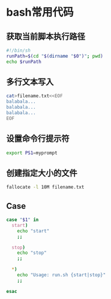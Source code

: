 # bash常用代码

## 获取当前脚本执行路径

```bash
#!/bin/sh
runPath=$(cd "$(dirname "$0")"; pwd)
echo $runPath
```

## 多行文本写入

```bash
cat>filename.txt<<EOF
balabala...
balabala...
balabala...
EOF
```

## 设置命令行提示符

```bash
export PS1=myprompt
```

## 创建指定大小的文件

```bash
fallocate -l 10M filename.txt
```

## Case

```bash
case "$1" in
  start)
    echo "start"
    ;;

  stop)
    echo "stop"
    ;;

  *)
    echo "Usage: run.sh {start|stop}"
    ;;

esac
```
